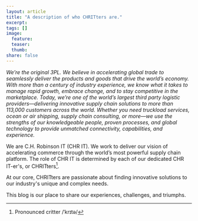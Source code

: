 ```yaml
---
layout: article
title: "A description of who CHRITters are."
excerpt:
tags: []
image:
  feature:
  teaser:
  thumb:
share: false
---
```


_We’re the original 3PL.  We believe in accelerating global trade to seamlessly deliver the products and goods that drive the world’s economy. With more than a century of industry experience, we know what it takes to manage rapid growth, embrace change, and to stay competitive in the marketplace. Today, we’re one of the world’s largest third party logistic providers—delivering innovative supply chain solutions to more than 113,000 customers across the world. Whether you need truckload services, ocean or air shipping, supply chain consulting, or more—we use the strengths of our knowledgeable people, proven processes, and global technology to provide unmatched connectivity, capabilities, and experience._

We are C.H. Robinson IT (CHR IT). We work to deliver our vision of accelerating commerce through the world’s most powerful supply chain platform. The role of CHR IT is determined by each of our dedicated CHR IT-er's, or CHRITters[^1].

At our core, CHRITters are passionate about finding innovative solutions to our industry's unique and complex needs.

This blog is our place to share our experiences, challenges, and triumphs.

[^1]: Pronounced critter /ˈkrɪtə/

